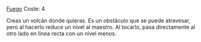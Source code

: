 [Fuego](Elementos/Fuego.md)
Coste: 4

Creas un volcán donde quieras.
Es un obstáculo que se puede atravesar, pero al hacerlo reduce un nivel al maestro. 
Al tocarlo, pasa directamente al otro lado en línea recta con un nivel menos.